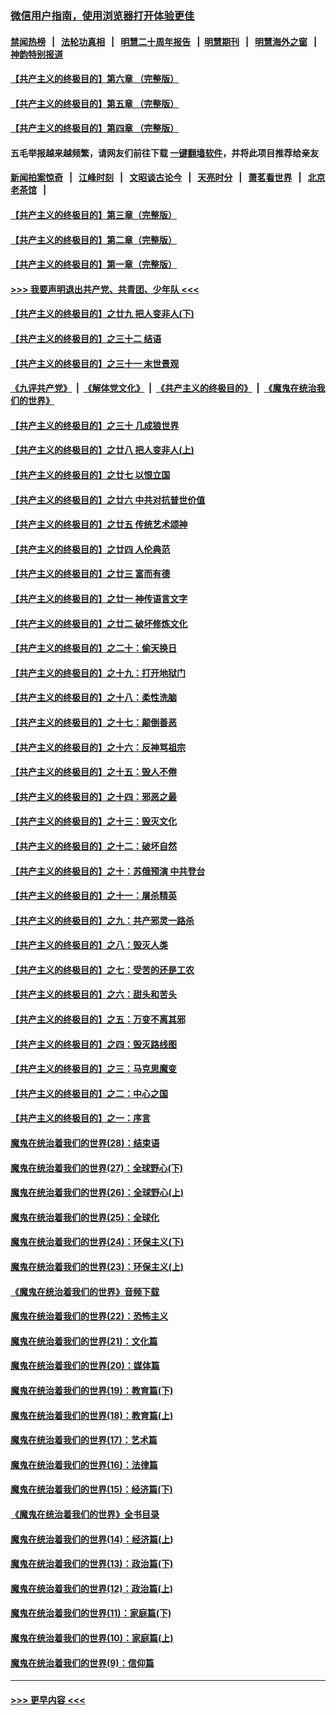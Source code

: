 ### [微信用户指南，使用浏览器打开体验更佳](https://github.com/gfw-breaker/banned-news1/blob/master/indexes/wechat-guide.md?t=0)
#### [禁闻热榜](热点新闻.md?t=0)  &nbsp;&nbsp;|&nbsp;&nbsp; [法轮功真相](https://github.com/gfw-breaker/truth/blob/master/README.md?t=0) &nbsp;&nbsp;|&nbsp;&nbsp; [明慧二十周年报告](https://github.com/gfw-breaker/mh-reports/blob/master/README.md?t=0) &nbsp;&nbsp;|&nbsp;&nbsp;[明慧期刊](https://github.com/gfw-breaker/mh-qikan) &nbsp;&nbsp;|&nbsp;&nbsp; [明慧海外之窗](https://github.com/gfw-breaker/mh-news/blob/master/README.md?t=0) &nbsp;&nbsp;|&nbsp;&nbsp; [神韵特别报道](https://github.com/gfw-breaker/mh-news/blob/master/shenyun.md?t=0)
#### [【共产主义的终极目的】第六章 （完整版）](../pages/nsc422/n11428913.md?t=02120255) 
#### [【共产主义的终极目的】第五章 （完整版）](../pages/nsc422/n11428912.md?t=02120255) 
#### [【共产主义的终极目的】第四章 （完整版）](../pages/nsc422/n11428907.md?t=02120255) 
#### 五毛举报越来越频繁，请网友们前往下载 [一键翻墙软件](https://github.com/gfw-breaker/ssr-accounts)，并将此项目推荐给亲友
#### [新闻拍案惊奇](https://github.com/gfw-breaker/banned-news1/blob/master/pages/link4.md) &nbsp;&nbsp;|&nbsp;&nbsp; [江峰时刻](https://github.com/gfw-breaker/banned-news1/blob/master/pages/link4.md) &nbsp;&nbsp;|&nbsp;&nbsp; [文昭谈古论今](https://github.com/gfw-breaker/banned-news1/blob/master/pages/link4.md) &nbsp;&nbsp;|&nbsp;&nbsp; [天亮时分](https://github.com/gfw-breaker/banned-news1/blob/master/pages/link4.md) &nbsp;&nbsp;|&nbsp;&nbsp; [萧茗看世界](https://github.com/gfw-breaker/banned-news1/blob/master/pages/link4.md) &nbsp;&nbsp;|&nbsp;&nbsp; [北京老茶馆](https://github.com/gfw-breaker/banned-news1/blob/master/pages/link4.md) &nbsp;&nbsp;|&nbsp;&nbsp; 
#### [【共产主义的终极目的】第三章（完整版）](../pages/nsc422/n11428848.md?t=02120255) 
#### [【共产主义的终极目的】第二章（完整版）](../pages/nsc422/n11428831.md?t=02120255) 
#### [【共产主义的终极目的】第一章（完整版）](../pages/nsc422/n11417651.md?t=02120255) 
#### [>>> 我要声明退出共产党、共青团、少年队 <<<](https://github.com/begood0513/goodnews/blob/master/quit/letter.md) 
#### [【共产主义的终极目的】之廿九 把人变非人(下)](../pages/nsc422/n11344140.md?t=02120255) 
#### [【共产主义的终极目的】之三十二 结语](../pages/nsc422/n11360535.md?t=02120255) 
#### [【共产主义的终极目的】之三十一 末世景观](../pages/nsc422/n11351129.md?t=02120255) 
#### [《九评共产党》](https://github.com/begood0513/9ping.md/blob/master/README.md) &nbsp;|&nbsp; [《解体党文化》](../../../../jtdwh.md/blob/master/README.md)  &nbsp;|&nbsp; [《共产主义的终极目的》](../../../../gczydzjmd.md/blob/master/README.md) &nbsp;|&nbsp; [《魔鬼在统治我们的世界》](../../../../mgztzwmdsj.md/blob/master/README.md) 
#### [【共产主义的终极目的】之三十 几成狼世界](../pages/nsc422/n11348280.md?t=02120255) 
#### [【共产主义的终极目的】之廿八 把人变非人(上)](../pages/nsc422/n11340492.md?t=02120255) 
#### [【共产主义的终极目的】之廿七 以恨立国](../pages/nsc422/n11336944.md?t=02120255) 
#### [【共产主义的终极目的】之廿六 中共对抗普世价值](../pages/nsc422/n11324785.md?t=02120255) 
#### [【共产主义的终极目的】之廿五 传统艺术颂神](../pages/nsc422/n11296396.md?t=02120255) 
#### [【共产主义的终极目的】之廿四 人伦典范](../pages/nsc422/n11296397.md?t=02120255) 
#### [【共产主义的终极目的】之廿三 富而有德](../pages/nsc422/n11283598.md?t=02120255) 
#### [【共产主义的终极目的】之廿一 神传语言文字](../pages/nsc422/n11263265.md?t=02120255) 
#### [【共产主义的终极目的】之廿二 破坏修炼文化](../pages/nsc422/n11245728.md?t=02120255) 
#### [【共产主义的终极目的】之二十：偷天换日](../pages/nsc422/n11238846.md?t=02120255) 
#### [【共产主义的终极目的】之十九：打开地狱门](../pages/nsc422/n11206376.md?t=02120255) 
#### [【共产主义的终极目的】之十八：柔性洗脑](../pages/nsc422/n11199994.md?t=02120255) 
#### [【共产主义的终极目的】之十七：颠倒善恶](../pages/nsc422/n11179782.md?t=02120255) 
#### [【共产主义的终极目的】之十六：反神骂祖宗](../pages/nsc422/n11166798.md?t=02120255) 
#### [【共产主义的终极目的】之十五：毁人不倦](../pages/nsc422/n11166792.md?t=02120255) 
#### [【共产主义的终极目的】之十四：邪恶之最](../pages/nsc422/n11150249.md?t=02120255) 
#### [【共产主义的终极目的】之十三：毁灭文化](../pages/nsc422/n11135227.md?t=02120255) 
#### [【共产主义的终极目的】之十二：破坏自然](../pages/nsc422/n11135214.md?t=02120255) 
#### [【共产主义的终极目的】之十：苏俄预演 中共登台](../pages/nsc422/n11118424.md?t=02120255) 
#### [【共产主义的终极目的】之十一：屠杀精英](../pages/nsc422/n11118442.md?t=02120255) 
#### [【共产主义的终极目的】之九：共产邪灵一路杀](../pages/nsc422/n11114139.md?t=02120255) 
#### [【共产主义的终极目的】之八：毁灭人类](../pages/nsc422/n11108503.md?t=02120255) 
#### [【共产主义的终极目的】之七：受苦的还是工农](../pages/nsc422/n11101809.md?t=02120255) 
#### [【共产主义的终极目的】之六：甜头和苦头](../pages/nsc422/n11096971.md?t=02120255) 
#### [【共产主义的终极目的】之五：万变不离其邪](../pages/nsc422/n11091285.md?t=02120255) 
#### [【共产主义的终极目的】之四：毁灭路线图](../pages/nsc422/n11086284.md?t=02120255) 
#### [【共产主义的终极目的】之三：马克思魔变](../pages/nsc422/n11061941.md?t=02120255) 
#### [【共产主义的终极目的】之二：中心之国](../pages/nsc422/n11047728.md?t=02120255) 
#### [【共产主义的终极目的】之一：序言](../pages/nsc422/n11086077.md?t=02120255) 
#### [魔鬼在统治着我们的世界(28)：结束语](../pages/nsc422/n10936246.md?t=02120255) 
#### [魔鬼在统治着我们的世界(27)：全球野心(下)](../pages/nsc422/n10928319.md?t=02120255) 
#### [魔鬼在统治着我们的世界(26)：全球野心(上)](../pages/nsc422/n10900318.md?t=02120255) 
#### [魔鬼在统治着我们的世界(25)：全球化](../pages/nsc422/n10788205.md?t=02120255) 
#### [魔鬼在统治着我们的世界(24)：环保主义(下)](../pages/nsc422/n10695307.md?t=02120255) 
#### [魔鬼在统治着我们的世界(23)：环保主义(上)](../pages/nsc422/n10688613.md?t=02120255) 
#### [《魔鬼在统治着我们的世界》音频下载](../pages/nsc422/n10635553.md?t=02120255) 
#### [魔鬼在统治着我们的世界(22)：恐怖主义](../pages/nsc422/n10614727.md?t=02120255) 
#### [魔鬼在统治着我们的世界(21)：文化篇](../pages/nsc422/n10597706.md?t=02120255) 
#### [魔鬼在统治着我们的世界(20)：媒体篇](../pages/nsc422/n10586579.md?t=02120255) 
#### [魔鬼在统治着我们的世界(19)：教育篇(下)](../pages/nsc422/n10564808.md?t=02120255) 
#### [魔鬼在统治着我们的世界(18)：教育篇(上)](../pages/nsc422/n10526970.md?t=02120255) 
#### [魔鬼在统治着我们的世界(17)：艺术篇](../pages/nsc422/n10499093.md?t=02120255) 
#### [魔鬼在统治着我们的世界(16)：法律篇](../pages/nsc422/n10485969.md?t=02120255) 
#### [魔鬼在统治着我们的世界(15)：经济篇(下)](../pages/nsc422/n10469975.md?t=02120255) 
#### [《魔鬼在统治着我们的世界》全书目录](../pages/nsc422/n10464261.md?t=02120255) 
#### [魔鬼在统治着我们的世界(14)：经济篇(上)](../pages/nsc422/n10457370.md?t=02120255) 
#### [魔鬼在统治着我们的世界(13)：政治篇(下)](../pages/nsc422/n10448270.md?t=02120255) 
#### [魔鬼在统治着我们的世界(12)：政治篇(上)](../pages/nsc422/n10444576.md?t=02120255) 
#### [魔鬼在统治着我们的世界(11)：家庭篇(下)](../pages/nsc422/n10440961.md?t=02120255) 
#### [魔鬼在统治着我们的世界(10)：家庭篇(上)](../pages/nsc422/n10435448.md?t=02120255) 
#### [魔鬼在统治着我们的世界(9)：信仰篇](../pages/nsc422/n10432159.md?t=02120255) 

----
#### [ >>> 更早内容 <<< ](../indexes/nsc422-earlier.md)
